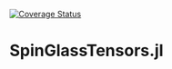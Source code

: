 [![Coverage Status](https://coveralls.io/repos/github/iitis/SpinGlassTensors.jl/badge.svg?branch=master)](https://coveralls.io/github/iitis/SpinGlassTensors.jl?branch=master)
# SpinGlassTensors.jl
